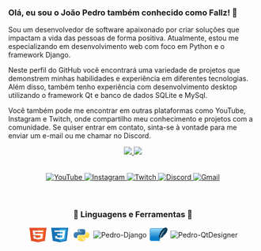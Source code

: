 ### Olá, eu sou o João Pedro também conhecido como Fallz! 👋

Sou um desenvolvedor de software apaixonado por criar soluções que impactam a vida das pessoas de forma positiva. Atualmente, estou me especializando em desenvolvimento web com foco em Python e o framework Django.

Neste perfil do GitHub você encontrará uma variedade de projetos que demonstrem minhas habilidades e experiência em diferentes tecnologias. Além disso, também tenho experiência com desenvolvimento desktop utilizando o framework Qt e banco de dados SQLite e MySql.

Você também pode me encontrar em outras plataformas como YouTube, Instagram e Twitch, onde compartilho meu conhecimento e projetos com a comunidade. Se quiser entrar em contato, sinta-se à vontade para me enviar um e-mail ou me chamar no Discord.

<div align="center">
  <a href="https://github.com/pedrobitencourtdev">
  <img height="180em" src="https://github-readme-stats.vercel.app/api?username=pedrobitencourtdev&show_icons=true&theme=dark&include_all_commits=true&count_private=true"/>
  <img height="180em" src="https://github-readme-stats.vercel.app/api/top-langs/?username=pedrobitencourtdev&layout=compact&langs_count=7&theme=dark"/>
  </a>
</div>
<br>
<br>
<div align="center">
  <a href="https://www.youtube.com/channel/UCYD-CYxudm97bv4qUdF-tew" target="_blank">
    <img src="https://img.shields.io/badge/-YouTube-FF0000?style=for-the-badge&logo=youtube&logoColor=white" alt="YouTube">
  </a>
  <a href="https://www.instagram.com/fallzoficial/" target="_blank">
    <img src="https://img.shields.io/badge/-Instagram-%23E4405F?style=for-the-badge&logo=instagram&logoColor=white" alt="Instagram">
  </a>
  <a href="https://www.twitch.tv/fallzoficial" target="_blank">
    <img src="https://img.shields.io/badge/-Twitch-9146FF?style=for-the-badge&logo=twitch&logoColor=white" alt="Twitch">
  </a>
  <a href="https://discord.gg/6XSHjeJG2E" target="_blank">
    <img src="https://img.shields.io/badge/-Discord-7289DA?style=for-the-badge&logo=discord&logoColor=white" alt="Discord">
  </a> 
  <a href="mailto:www.pedrobitencourt@gmail.com">
    <img src="https://img.shields.io/badge/-Gmail-%23333?style=for-the-badge&logo=gmail&logoColor=white" alt="Gmail">
  </a>
</div>
<br>
<div style="display: inline_block"><br>
  <div align="center">
  <h3>🚀 Linguagens e Ferramentas 🚀</h3> 
  <img align="center" alt="Pedro-HTML" height="30" width="40" src="https://raw.githubusercontent.com/devicons/devicon/master/icons/html5/html5-original.svg">
  <img align="center" alt="Pedro-CSS" height="30" width="40" src="https://raw.githubusercontent.com/devicons/devicon/master/icons/css3/css3-original.svg">
  <img align="center" alt="Pedro-Python" height="30" width="40" src="https://raw.githubusercontent.com/devicons/devicon/master/icons/python/python-original.svg">
  <img align="center" alt="Pedro-Django" height="30" width="40" src="https://cdn.jsdelivr.net/gh/devicons/devicon/icons/django/django-plain.svg">
  <img align="center" alt="Pedro-SQLite" height="30" width="40" src="https://raw.githubusercontent.com/devicons/devicon/master/icons/sqlite/sqlite-original.svg">
  <img align="center" alt="Pedro-QtDesigner" height="30" width="40" src="https://cdn.jsdelivr.net/gh/devicons/devicon/icons/qt/qt-original.svg">
</div>

